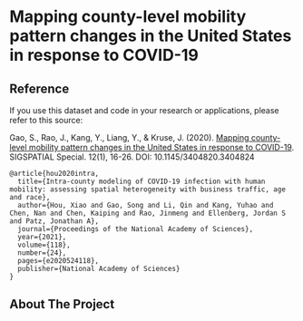 # Mapping county-level mobility pattern changes in the United States in response to COVID-19

<!-- Reference -->
## Reference
If you use this dataset and code in your research or applications, please refer to this source:

Gao, S., Rao, J., Kang, Y., Liang, Y., & Kruse, J. (2020). [Mapping county-level mobility pattern changes in the United States in response to COVID-19](https://dl.acm.org/doi/abs/10.1145/3404820.3404824). SIGSPATIAL Special. 12(1), 16-26. DOI: 10.1145/3404820.3404824
```
@article{hou2020intra,
  title={Intra-county modeling of COVID-19 infection with human mobility: assessing spatial heterogeneity with business traffic, age and race},
  author={Hou, Xiao and Gao, Song and Li, Qin and Kang, Yuhao and Chen, Nan and Chen, Kaiping and Rao, Jinmeng and Ellenberg, Jordan S and Patz, Jonathan A},
  journal={Proceedings of the National Academy of Sciences},
  year={2021},
  volume={118},
  number={24},
  pages={e2020524118},
  publisher={National Academy of Sciences}
}
```

<!-- ABOUT THE PROJECT -->
## About The Project
